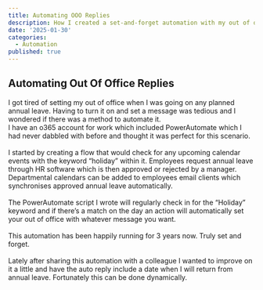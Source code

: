 ```yaml
---
title: Automating OOO Replies
description: How I created a set-and-forget automation with my out of office replies.
date: '2025-01-30'
categories:
  - Automation
published: true
---
```


## Automating Out Of Office Replies

I got tired of setting my out of office when I was going on any planned annual leave. Having to turn it on and set a message was tedious and I wondered if there was a method to automate it.
<br>
I have an o365 account for work which included PowerAutomate which I had never dabbled with before and thought it was perfect for this scenario.
<br>
<br>
I started by creating a flow that would check for any upcoming calendar events with the keyword “holiday” within it. Employees request annual leave through HR software which is then approved or rejected by a manager. Departmental calendars can be added to employees email clients which synchronises approved annual leave automatically.
<br>
<br>
The PowerAutomate script I wrote will regularly check in for the “Holiday” keyword and if there’s a match on the day an action will automatically set your out of office with whatever message you want.
<br>
<br>
This automation has been happily running for 3 years now. Truly set and forget.
<br>
<br>
Lately after sharing this automation with a colleague I wanted to improve on it a little and have the auto reply include a date when I will return from annual leave. Fortunately this can be done dynamically.
